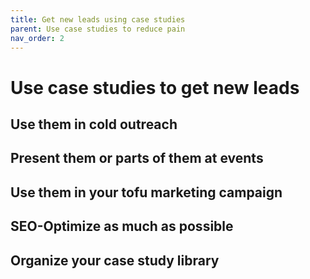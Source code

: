 ```yaml
---
title: Get new leads using case studies
parent: Use case studies to reduce pain
nav_order: 2
---
```


# Use case studies to get new leads

## Use them in cold outreach

## Present them or parts of them at events

## Use them in your tofu marketing campaign

## SEO-Optimize as much as possible

## Organize your case study library